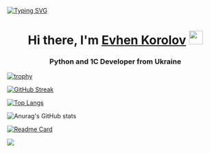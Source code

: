 [![Typing SVG](https://readme-typing-svg.herokuapp.com?color=%2336BCF7&lines=Доброго+вечора+ми+з+України)](https://git.io/typing-svg)
<h1 align="center">Hi there, I'm <a href="https://github.com/fricker12/" target="_blank">Evhen Korolov</a> 
<img src="https://github.com/blackcater/blackcater/raw/main/images/Hi.gif" height="32"/></h1>
<h3 align="center">Python and 1C Developer from Ukraine</h3>

[![trophy](https://github-profile-trophy.vercel.app/?username=fricker12)](https://github.com/ryo-ma/github-profile-trophy)

[![GitHub Streak](https://github-readme-streak-stats.herokuapp.com/?user=fricker12)](https://git.io/streak-stats)

[![Top Langs](https://github-readme-stats.vercel.app/api/top-langs/?username=fricker12)](https://github.com/anuraghazra/github-readme-stats)

![Anurag's GitHub stats](https://github-readme-stats.vercel.app/api?username=fricker12&show_icons=true&theme=radical)

[![Readme Card](https://github-readme-stats.vercel.app/api/pin/?username=fricker12&repo=https://github.com/fricker12/IT_TUSOVKAv2)](https://github.com/fricker12/IT_TUSOVKAv2)

![](https://komarev.com/ghpvc/?username=fricker12)
